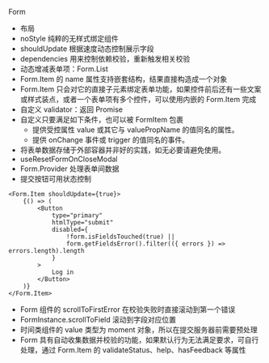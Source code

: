 Form
* 布局
* noStyle 纯粹的无样式绑定组件
* shouldUpdate 根据速度动态控制展示字段
* dependencies 用来控制依赖校验，重新触发相关校验
* 动态增减表单项：Form.List
* Form.Item 的 name 属性支持嵌套结构，结果直接构造成一个对象
* Form.Item 只会对它的直接子元素绑定表单功能，如果控件前后还有一些文案或样式装点，或者一个表单项有多个控件，可以使用内嵌的 Form.Item 完成
* 自定义 validator：返回 Promise
* 自定义只要满足如下条件，也可以被 FormItem 包裹
  * 提供受控属性 value 或其它与 valuePropName 的值同名的属性。
  * 提供 onChange 事件或 trigger 的值同名的事件。
* 将表单数据存储于外部容器并非好的实践，如无必要请避免使用。
* useResetFormOnCloseModal
* Form.Provider 处理表单间数据
* 提交按钮可用状态控制
```tsx
<Form.Item shouldUpdate={true}>
    {() => (
        <Button
            type="primary"
            htmlType="submit"
            disabled={
                !form.isFieldsTouched(true) ||
                form.getFieldsError().filter(({ errors }) => errors.length).length
            }
        >
            Log in
        </Button>
    )}
</Form.Item>
```
* Form 组件的 scrollToFirstError 在校验失败时直接滚动到第一个错误
* FormInstance.scrollToField 滚动到字段对应位置
* 时间类组件的 value 类型为 moment 对象，所以在提交服务器前需要预处理
* Form 具有自动收集数据并校验的功能，如果默认行为无法满足要求，可自行处理，通过 Form.Item 的 validateStatus、help、hasFeedback 等属性